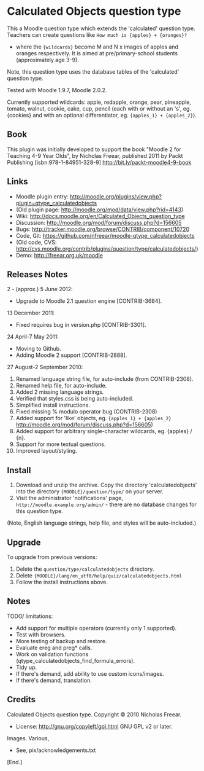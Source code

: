 Calculated Objects question type
================================

This a Moodle question type which extends the 'calculated' question type.
Teachers can create questions like `How much is {apples} + {oranges}?`
- where the `{wildcards}` become M and N x images of apples and oranges respectively.
It is aimed at pre/primary-school students (approximately age 3-9).

Note, this question type uses the database tables of the 'calculated' question type.

Tested with Moodle 1.9.7, Moodle 2.0.2.


Currently supported wildcards:
 apple, redapple, orange, pear, pineapple, tomato, walnut, cookie, cake, cup, pencil
(each with or without an 's', eg. {cookies} and with an optional differentiator, eg. `{apples_1} + {apples_2}`).


Book
----
This plugin was initially developed to support the book
"Moodle 2 for Teaching 4-9 Year Olds", by Nicholas Freear,
published 2011 by Packt Publishing [isbn:978-1-84951-328-9]
<http://bit.ly/packt-moodle4-9-book>


Links
-----
* Moodle plugin entry: <http://moodle.org/plugins/view.php?plugin=qtype_calculatedobjects>
* (Old plugin page: <http://moodle.org/mod/data/view.php?rid=4143>)
* Wiki: <http://docs.moodle.org/en/Calculated_Objects_question_type>
* Discussion: <http://moodle.org/mod/forum/discuss.php?d=156605>
* Bugs: <http://tracker.moodle.org/browse/CONTRIB/component/10720>
* Code, Git: <https://github.com/nfreear/moodle-qtype_calculatedobjects>
* (Old code, CVS: <http://cvs.moodle.org/contrib/plugins/question/type/calculatedobjects/>)
* Demo: <http://freear.org.uk/moodle>

Releases Notes
--------------
2 - (approx.) 5 June 2012:

* Upgrade to Moodle 2.1 question engine [CONTRIB-3684].

13 December 2011:

* Fixed requires bug in version.php [CONTRIB-3301].

24 April-7 May 2011:

* Moving to Github.
* Adding Moodle 2 support [CONTRIB-2888].

27 August-2 September 2010:

1. Renamed language string file, for auto-include (from CONTRIB-2308).
2. Renamed help file, for auto-include.
3. Added 2 missing language strings.
4. Verified that styles.css is being auto-included.
5. Simplified install instructions.
6. Fixed missing % modulo operator bug (CONTRIB-2308)
7. Added support for 'like' objects, eg. `{apples_1} + {apples_2}` http://moodle.org/mod/forum/discuss.php?d=156605)
8. Added support for arbitrary single-character wildcards, eg. {apples} / {n}.
9. Support for more textual questions.
10. Improved layout/styling.

Install
-------
1. Download and unzip the archive. Copy the directory 'calculatedobjects' into the directory `{MOODLE}/question/type/` on your server.
2. Visit the administrator 'notifications' page, `http://moodle.example.org/admin/` - there are no database changes for this question type.

(Note, English language strings, help file, and styles will be auto-included.)

Upgrade
-------
To upgrade from previous versions:

1. Delete the `question/type/calculatedobjects` directory.
2. Delete `{MOODLE}/lang/en_utf8/help/quiz/calculatedobjects.html`
3. Follow the install instructions above.

Notes
-----
TODO/ limitations:

* Add support for multiple operators (currently only 1 supported).
* Test with browsers.
* More testing of backup and restore.
* Evaluate ereg and preg* calls.
* Work on validation functions (qtype_calculatedobjects_find_formula_errors).
* Tidy up.
* If there's demand, add ability to use custom icons/images.
* If there's demand, translation.

Credits
-------
Calculated Objects question type. Copyright © 2010 Nicholas Freear.

* License: <http://gnu.org/copyleft/gpl.html> GNU GPL v2 or later.

Images. Various,

* See, pix/acknowledgements.txt 


[End.]
